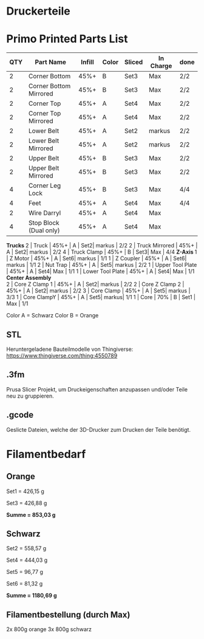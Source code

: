 # Druckerteile

# Primo Printed Parts List

QTY |	Part Name	| Infill	| Color | Sliced | In Charge | done
--- |   ---- | ---- | ---- | --- | --- | --- 
2 |	Corner Bottom |	45%+	| B | Set3 | Max | 2/2
2 |	Corner Bottom Mirrored |	45%+ |	B | Set3 | Max | 2/2
2 |	Corner Top |	45%+ |	A | Set4| Max | 2/2
2 |	Corner Top Mirrored |	45%+ |A | Set4 | Max | 2/2
2 |	Lower Belt |	45%+ |	A | Set2| markus | 2/2
2 |	Lower Belt Mirrored |	45%+ |	A | Set2| markus | 2/2
2 |	Upper Belt |	45%+ |	B | Set3| Max | 2/2
2 |	Upper Belt Mirrored |	45%+ |	B | Set3| Max | 2/2
4 |	Corner Leg Lock |	45%+ |	B | Set3| Max | 4/4
4 |	Feet |	45%+ |	A | Set4| Max | 4/4
2 |	Wire Darryl |	45%+ |	A | Set4| Max |
4 |	Stop Block (Dual only) |	45%+ |	A | Set4| Max |
<b>Trucks   </b>
2 |	Truck |	45%+ |	A | Set2| markus | 2/2
2 |	Truck Mirrored |	45%+ |	A | Set2| markus | 2/2
4 |	Truck Clamp |	45%+ |	B | Set3| Max | 4/4
<b>Z-Axis  </b>
1 |	Z Motor |	45%+ |	A | Set6| markus | 1/1
1 |	Z Coupler |	45%+ |	A | Set6| markus | 1/1
2 |	Nut Trap |	45%+ |	A | Set5| markus | 2/2
1 |	Upper Tool Plate |	45%+ |	A | Set4| Max | 1/1
1 |	Lower Tool Plate |	45%+ |	A | Set4| Max | 1/1
<b>Center Assembly	</b>	
2 |	Core Z Clamp 1 |	45%+ |	A | Set2| markus | 2/2
2 |	Core Z Clamp 2 |	45%+ |	A | Set2| markus | 2/2
3 |	Core Clamp |	45%+ |	A | Set5| markus | 3/3
1 |	Core ClampY |	45%+ |	A | Set5| markus| 1/1
1 |	Core |	70% |	B | Set1 | Max | 1/1


Color A = Schwarz
Color B = Orange

## STL
Heruntergeladene Bauteilmodelle von Thingiverse: https://www.thingiverse.com/thing:4550789


## .3fm
Prusa Slicer Projekt, um Druckeigenschaften anzupassen und/oder Teile neu zu gruppieren.

## .gcode
Geslicte Dateien, welche der 3D-Drucker zum Drucken der Teile benötigt.


# Filamentbedarf
## Orange
<p> Set1 = 426,15 g
<p> Set3 = 426,88 g
<p> <b>Summe = 853,03 g </b>

## Schwarz
<p> Set2 = 558,57 g
<p> Set4 = 444,03 g
<p> Set5 = 96,77 g
<p> Set6 = 81,32 g
<p> <b>Summe = 1180,69 g </b>
  
  ## Filamentbestellung (durch Max)
2x 800g orange
3x 800g schwarz
